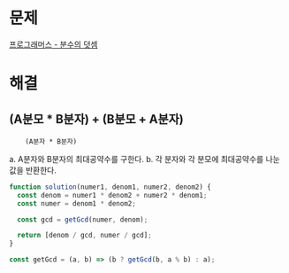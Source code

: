 # 문제

[프로그래머스 - 분수의 덧셈](https://school.programmers.co.kr/learn/courses/30/lessons/120808)

# 해결

## (A분모 \* B분자) + (B분모 + A분자)

        (A분자 * B분자)

a. A분자와 B분자의 최대공약수를 구한다.
b. 각 분자와 각 분모에 최대공약수를 나눈 값을 반환한다.

```js
function solution(numer1, denom1, numer2, denom2) {
  const denom = numer1 * denom2 + numer2 * denom1;
  const numer = denom1 * denom2;

  const gcd = getGcd(numer, denom);

  return [denom / gcd, numer / gcd];
}

const getGcd = (a, b) => (b ? getGcd(b, a % b) : a);
```
